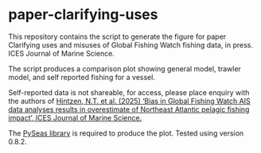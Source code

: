 # paper-clarifying-uses
This repository contains the script to generate the figure for paper Clarifying uses and misuses of Global Fishing Watch fishing data, in press. ICES Journal of Marine Science.

The script produces a comparison plot showing general model, trawler model, and self reported fishing for a vessel.

Self-reported data is not shareable, for access, please place enquiry with the authors of [Hintzen, N.T. et al. (2025) ‘Bias in Global Fishing Watch AIS data analyses results in overestimate of Northeast Atlantic pelagic fishing impact’, ICES Journal of Marine Science.](https://doi.org/10.1093/icesjms/fsaf033)  

The [PySeas library](https://github.com/GlobalFishingWatch/pyseas/) is required to produce the plot. Tested using version 0.8.2.
